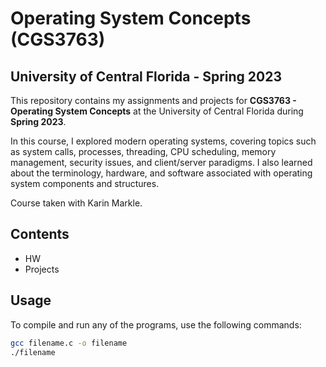 # Operating System Concepts (CGS3763)
## University of Central Florida - Spring 2023

This repository contains my assignments and projects for **CGS3763 - Operating System Concepts** at the University of Central Florida during **Spring 2023**.

In this course, I explored modern operating systems, covering topics such as system calls, processes, threading, CPU scheduling, memory management, security issues, and client/server paradigms. I also learned about the terminology, hardware, and software associated with operating system components and structures.

Course taken with Karin Markle.

## Contents

- HW
- Projects

## Usage
To compile and run any of the programs, use the following commands:

```bash
gcc filename.c -o filename
./filename
```

